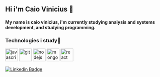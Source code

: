 ## Hi i'm Caio Vinicius 👋 

#### My name is caio vinicius, i'm currently studying analysis and systems development, and studying programming.

### Technologies i study🚀
<div class="row">
 <img src="https://cdn.svgporn.com/logos/javascript.svg" alt="javascript" width="40" height="40"/>
 <img src="https://cdn.svgporn.com/logos/git-icon.svg" alt="git" width="40" height="40"/>
 <img src="https://cdn.svgporn.com/logos/nodejs-icon.svg" alt="nodejs" width="40" height="40"/>
 <img src="https://img.icons8.com/color/452/mongodb.png" alt="mongodb" width="40" height="40"/>
 <img src="https://cdn.svgporn.com/logos/react.svg" alt="react" width="40" height="40"/> 
</div>


[![Linkedin Badge](https://img.shields.io/badge/-LinkedIn-blue?style=flat-square&logo=Linkedin&logoColor=white&link=https://www.linkedin.com/in/caio-vinicius-275b6a199/)](https://www.linkedin.com/in/caio-vinicius-275b6a199/)
<!--
**caiov13/caiov13** is a ✨ _special_ ✨ repository because its `README.md` (this file) appears on your GitHub profile.

Here are some ideas to get you started:

- 🔭 I’m currently working on ...
- 🌱 I’m currently learning ...
- 👯 I’m looking to collaborate on ...
- 🤔 I’m looking for help with ...
- 💬 Ask me about ...
- 📫 How to reach me: ...
- 😄 Pronouns: ...
- ⚡ Fun fact: ...
-->
